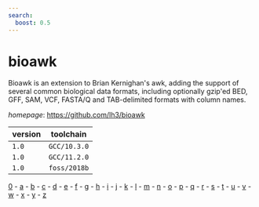 ```yaml
---
search:
  boost: 0.5
---
```

# bioawk

Bioawk is an extension to Brian Kernighan's awk,  adding the support of several common biological data formats,  including optionally gzip'ed BED, GFF, SAM, VCF, FASTA/Q and TAB-delimited formats with column names.

*homepage*: <https://github.com/lh3/bioawk>

version | toolchain
--------|----------
``1.0`` | ``GCC/10.3.0``
``1.0`` | ``GCC/11.2.0``
``1.0`` | ``foss/2018b``

[0](../0/index.md) - [a](../a/index.md) - [b](../b/index.md) - [c](../c/index.md) - [d](../d/index.md) - [e](../e/index.md) - [f](../f/index.md) - [g](../g/index.md) - [h](../h/index.md) - [i](../i/index.md) - [j](../j/index.md) - [k](../k/index.md) - [l](../l/index.md) - [m](../m/index.md) - [n](../n/index.md) - [o](../o/index.md) - [p](../p/index.md) - [q](../q/index.md) - [r](../r/index.md) - [s](../s/index.md) - [t](../t/index.md) - [u](../u/index.md) - [v](../v/index.md) - [w](../w/index.md) - [x](../x/index.md) - [y](../y/index.md) - [z](../z/index.md)

